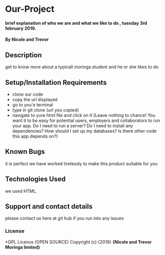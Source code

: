 # Our-Project
#### brief explanation of who we are and what we like to do , tuesday 3rd february 2019.
#### By **Nicole and Trevor**
## Description

get to know more about a typicall moringa student and he or she likes to do

## Setup/Installation Requirements
* clone our code
* copy the url displayed
* go to you'e terminal
* type in git clone {url you copied}
* navigate to yure html file and click on it
{Leave nothing to chance! You want it to be easy for potential users, employers and collaborators to run your app. Do I need to run a server? Do I need to install any dependencies? How should I set up my databases? Is there other code this app depends on?}
## Known Bugs
 it is perfect we have worked tirelessly to make this product suitable for you
## Technologies Used
 we used HTML.
## Support and contact details
please contact us here at git hub if you run into any issues 
### License
*GPL Licence (OPEN SOURCE)
Copyright (c) {2019} **{Nicole and Trevor Moringa limited}**
